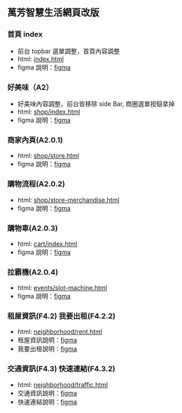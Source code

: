 ## 萬芳智慧生活網頁改版

### 首頁 index
- 前台 topbar 選單調整，首頁內容調整
- html: [index.html](./index.html)
- figma 說明：[figma](https://www.figma.com/file/Tliz0lio6MXsr2kJH8U8cT/?node-id=85%3A4093)

### 好美味（A2）
- 好美味內容調整，前台皆移除 side Bar, 商圈選單按鈕拿掉
- html: [shop/index.html](./shop/index.html)
- figma 說明：[figma](https://www.figma.com/file/Tliz0lio6MXsr2kJH8U8cT/%E8%90%AC%E8%8A%B3%E7%A4%BA%E6%84%8F%E5%9C%96?node-id=75%3A3034)

### 商家內頁(A2.0.1)
- html: [shop/store.html](./shop/store.html)
- figma 說明：[figma](https://www.figma.com/file/Tliz0lio6MXsr2kJH8U8cT/%E8%90%AC%E8%8A%B3%E7%A4%BA%E6%84%8F%E5%9C%96?node-id=76%3A3055)

### 購物流程(A2.0.2)
- html: [shop/store-merchandise.html](./shop/store-merchandise.html)
- figma 說明：[figma](https://www.figma.com/file/Tliz0lio6MXsr2kJH8U8cT/%E8%90%AC%E8%8A%B3%E7%A4%BA%E6%84%8F%E5%9C%96?node-id=76%3A3891)

### 購物車(A2.0.3)
- html: [cart/index.html](./cart/index.html)
- figma 說明：[figma](https://www.figma.com/file/Tliz0lio6MXsr2kJH8U8cT/%E8%90%AC%E8%8A%B3%E7%A4%BA%E6%84%8F%E5%9C%96?node-id=85%3A3986)

### 拉霸機(A2.0.4)
- html: [events/slot-machine.html](./events/slot-machine.html)
- figma 說明：[figma](https://www.figma.com/file/Tliz0lio6MXsr2kJH8U8cT/%E8%90%AC%E8%8A%B3%E7%A4%BA%E6%84%8F%E5%9C%96?node-id=127%3A5053)

### 租屋資訊(F4.2) 我要出租(F4.2.2)
- html: [neighborhood/rent.html](./neighborhood/rent.html)
- 租屋資訊說明：[figma](https://www.figma.com/file/Tliz0lio6MXsr2kJH8U8cT/%E8%90%AC%E8%8A%B3%E7%A4%BA%E6%84%8F%E5%9C%96?node-id=101%3A4309)
- 我要出租說明：[figma](https://www.figma.com/file/Tliz0lio6MXsr2kJH8U8cT/%E8%90%AC%E8%8A%B3%E7%A4%BA%E6%84%8F%E5%9C%96?node-id=101%3A5376)

### 交通資訊(F4.3) 快速連結(F4.3.2)
- html: [neighborhood/traffic.html](./neighborhood/traffic.html)
- 交通資訊說明：[figma](https://www.figma.com/file/Tliz0lio6MXsr2kJH8U8cT/%E8%90%AC%E8%8A%B3%E7%A4%BA%E6%84%8F%E5%9C%96?node-id=205%3A6846)
- 快速連結說明：[figma](https://www.figma.com/file/Tliz0lio6MXsr2kJH8U8cT/%E8%90%AC%E8%8A%B3%E7%A4%BA%E6%84%8F%E5%9C%96?node-id=170%3A6490)

